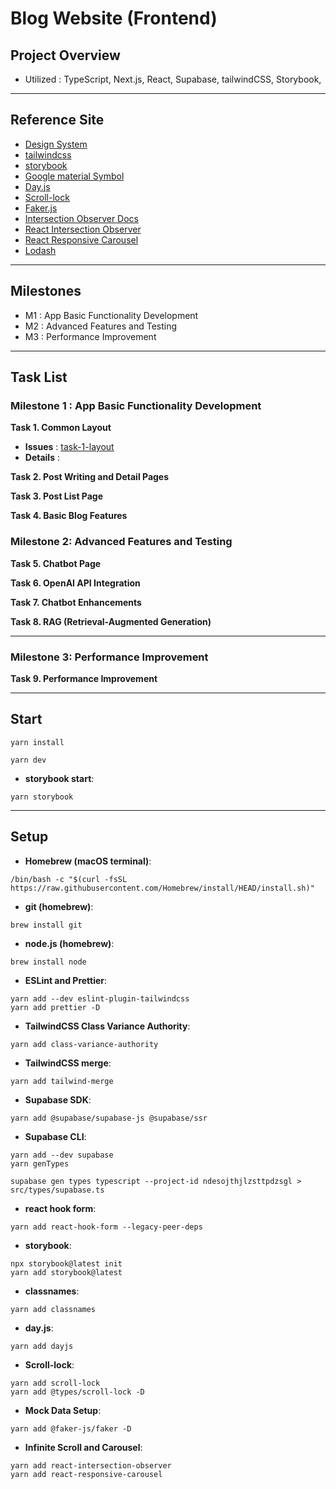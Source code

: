 # Blog Website (Frontend)

## Project Overview

- Utilized : TypeScript, Next.js, React, Supabase, tailwindCSS, Storybook,

---

## Reference Site

- [Design System](https://primer.style/components)
- [tailwindcss](https://tailwindcss.com/docs)
- [storybook](https://storybook.js.org/)
- [Google material Symbol](https://fonts.google.com/iconss)
- [Day.js](https://day.js.org/docs/en/installation/installation)
- [Scroll-lock](https://www.npmjs.com/package/scroll-lock)
- [Faker.js](https://fakerjs.dev/guide/)
- [Intersection Observer Docs](https://developer.mozilla.org/en-US/docs/Web/API/Intersection_Observer_API)
- [React Intersection Observer](https://www.npmjs.com/package/react-intersection-observer)
- [React Responsive Carousel](https://react-responsive-carousel.js.org/)
- [Lodash](https://lodash.com/docs/#throttle)

---

## Milestones

- M1 : App Basic Functionality Development
- M2 : Advanced Features and Testing
- M3 : Performance Improvement

---

## Task List

### Milestone 1 : App Basic Functionality Development

**Task 1. Common Layout**

- **Issues** : [task-1-layout](https://github.com/ld5ehom/blog-web/tree/task-1-layout)
- **Details** :

**Task 2. Post Writing and Detail Pages**

**Task 3. Post List Page**

**Task 4. Basic Blog Features**

### Milestone 2: Advanced Features and Testing

**Task 5. Chatbot Page**

**Task 6. OpenAI API Integration**

**Task 7. Chatbot Enhancements**

**Task 8. RAG (Retrieval-Augmented Generation)**

---

### Milestone 3: Performance Improvement

**Task 9. Performance Improvement**

---

## Start

```
yarn install
```

```
yarn dev
```

- **storybook start**:

```
yarn storybook
```

---

## Setup

- **Homebrew (macOS terminal)**:

```
/bin/bash -c "$(curl -fsSL https://raw.githubusercontent.com/Homebrew/install/HEAD/install.sh)"
```

- **git (homebrew)**:

```
brew install git
```

- **node.js (homebrew)**:

```
brew install node
```

- **ESLint and Prettier**:

```
yarn add --dev eslint-plugin-tailwindcss
yarn add prettier -D
```

- **TailwindCSS Class Variance Authority**:

```
yarn add class-variance-authority
```

- **TailwindCSS merge**:

```
yarn add tailwind-merge
```

- **Supabase SDK**:

```
yarn add @supabase/supabase-js @supabase/ssr
```

- **Supabase CLI**:

```
yarn add --dev supabase
yarn genTypes
```

```
supabase gen types typescript --project-id ndesojthjlzsttpdzsgl > src/types/supabase.ts
```

- **react hook form**:

```
yarn add react-hook-form --legacy-peer-deps
```

- **storybook**:

```
npx storybook@latest init
yarn add storybook@latest
```

- **classnames**:

```
yarn add classnames
```

- **day.js**:

```
yarn add dayjs
```

- **Scroll-lock**:

```
yarn add scroll-lock
yarn add @types/scroll-lock -D
```

- **Mock Data Setup**:

```
yarn add @faker-js/faker -D
```

- **Infinite Scroll and Carousel**:

```
yarn add react-intersection-observer
yarn add react-responsive-carousel
```
